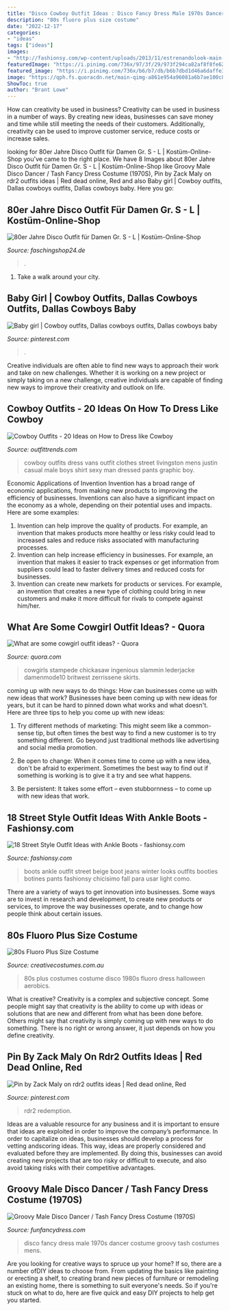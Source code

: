```yaml
---
title: "Disco Cowboy Outfit Ideas : Disco Fancy Dress Male 1970s Dancer Costume Groovy Tash Costumes Mens"
description: "80s fluoro plus size costume"
date: "2022-12-17"
categories:
- "ideas"
tags: ["ideas"]
images:
- "http://fashionsy.com/wp-content/uploads/2013/11/estrenandolook-main-single-630x924.jpg"
featuredImage: "https://i.pinimg.com/736x/97/3f/29/973f294ca82af8f8fe623731c368b14d.jpg"
featured_image: "https://i.pinimg.com/736x/b6/b7/db/b6b7dbd1d46a6daffe325426383ecbe9.jpg"
image: "https://qph.fs.quoracdn.net/main-qimg-a861e954a96081a6b7ae100c837d1a3a"
ShowToc: true
author: "Brant Lowe"
---
```



How can creativity be used in business?
Creativity can be used in business in a number of ways. By creating new ideas, businesses can save money and time while still meeting the needs of their customers. Additionally, creativity can be used to improve customer service, reduce costs or increase sales.

	

		
looking for 80er Jahre Disco Outfit für Damen Gr. S - L | Kostüm-Online-Shop you've came to the right place. We have 8 Images about 80er Jahre Disco Outfit für Damen Gr. S - L | Kostüm-Online-Shop like Groovy Male Disco Dancer / Tash Fancy Dress Costume (1970S), Pin by Zack Maly on rdr2 outfits ideas | Red dead online, Red and also Baby girl | Cowboy outfits, Dallas cowboys outfits, Dallas cowboys baby. Here you go:
		
    
## 80er Jahre Disco Outfit Für Damen Gr. S - L | Kostüm-Online-Shop

<img loading=lazy src="https://cdn02.plentymarkets.com/vd5crsriwb97/item/images/8909452/full/80er-Jahre-Disco-Outfit-fuer-Damen-Gr--S-L-G0212-8909452.jpg" onerror="this.onerror=null;this.src='https://tse1.mm.bing.net/th?id=OIP.BWS_G-YMiQrTG_ceXBW1gQHaNk&amp;pid=15.1';" alt="80er Jahre Disco Outfit für Damen Gr. S - L | Kostüm-Online-Shop">

_Source: faschingshop24.de_

>. 

	

1) Take a walk around your city.

    
## Baby Girl | Cowboy Outfits, Dallas Cowboys Outfits, Dallas Cowboys Baby

<img loading=lazy src="https://i.pinimg.com/736x/b6/b7/db/b6b7dbd1d46a6daffe325426383ecbe9.jpg" onerror="this.onerror=null;this.src='https://tse2.mm.bing.net/th?id=OIP.2wL1SUhX33hcHG0UGxd4xwHaMe&amp;pid=15.1';" alt="Baby girl | Cowboy outfits, Dallas cowboys outfits, Dallas cowboys baby">

_Source: pinterest.com_

>. 

	

Creative individuals are often able to find new ways to approach their work and take on new challenges. Whether it is working on a new project or simply taking on a new challenge, creative individuals are capable of finding new ways to improve their creativity and outlook on life.

    
## Cowboy Outfits - 20 Ideas On How To Dress Like Cowboy

<img loading=lazy src="http://www.outfittrends.com/wp-content/uploads/2015/10/1fa254bd8d5789cc9085318c0321c8b8.jpg" onerror="this.onerror=null;this.src='https://tse3.mm.bing.net/th?id=OIP.kdfGuPYgFU_dzqy9kvFiFgHaLH&amp;pid=15.1';" alt="Cowboy Outfits - 20 Ideas on How to Dress like Cowboy">

_Source: outfittrends.com_

>cowboy outfits dress vans outfit clothes street livingston mens justin casual male boys shirt sexy man dressed pants graphic boy. 

	

Economic Applications of Invention
Invention has a broad range of economic applications, from making new products to improving the efficiency of businesses. Inventions can also have a significant impact on the economy as a whole, depending on their potential uses and impacts. Here are some examples: 
1. Invention can help improve the quality of products. For example, an invention that makes products more healthy or less risky could lead to increased sales and reduce risks associated with manufacturing processes. 
2. Invention can help increase efficiency in businesses. For example, an invention that makes it easier to track expenses or get information from suppliers could lead to faster delivery times and reduced costs for businesses. 
3. Invention can create new markets for products or services. For example, an invention that creates a new type of clothing could bring in new customers and make it more difficult for rivals to compete against him/her.

    
## What Are Some Cowgirl Outfit Ideas? - Quora

<img loading=lazy src="https://qph.fs.quoracdn.net/main-qimg-a861e954a96081a6b7ae100c837d1a3a" onerror="this.onerror=null;this.src='https://tse4.mm.bing.net/th?id=OIP.NbpFwjA6xHAgshFL848NjwHaJ4&amp;pid=15.1';" alt="What are some cowgirl outfit ideas? - Quora">

_Source: quora.com_

>cowgirls stampede chickasaw ingenious slammin lederjacke damenmode10 britwest zerrissene skirts. 

	

coming up with new ways to do things: How can businesses come up with new ideas that work?
Businesses have been coming up with new ideas for years, but it can be hard to pinned down what works and what doesn't. Here are three tips to help you come up with new ideas: 
1. Try different methods of marketing: This might seem like a common-sense tip, but often times the best way to find a new customer is to try something different. Go beyond just traditional methods like advertising and social media promotion. 

2. Be open to change: When it comes time to come up with a new idea, don't be afraid to experiment. Sometimes the best way to find out if something is working is to give it a try and see what happens. 

3. Be persistent: It takes some effort – even stubbornness – to come up with new ideas that work.

    
## 18 Street Style Outfit Ideas With Ankle Boots - Fashionsy.com

<img loading=lazy src="http://fashionsy.com/wp-content/uploads/2013/11/estrenandolook-main-single-630x924.jpg" onerror="this.onerror=null;this.src='https://tse1.mm.bing.net/th?id=OIP.XuVxx2DixI53lKaB_3-hjAHaK3&amp;pid=15.1';" alt="18 Street Style Outfit Ideas with Ankle Boots - fashionsy.com">

_Source: fashionsy.com_

>boots ankle outfit street beige boot jeans winter looks outfits booties botines pants fashionsy chicisimo fall para usar light como. 

	

There are a variety of ways to get innovation into businesses. Some ways are to invest in research and development, to create new products or services, to improve the way businesses operate, and to change how people think about certain issues. 

    
## 80s Fluoro Plus Size Costume

<img loading=lazy src="https://www.creativecostumes.com.au/wp-content/uploads/2018/07/CC_April_18_039.jpg" onerror="this.onerror=null;this.src='https://tse3.mm.bing.net/th?id=OIP.WbKSKRngXCwrWdDLZ67kfgHaJ4&amp;pid=15.1';" alt="80s Fluoro Plus Size Costume">

_Source: creativecostumes.com.au_

>80s plus costumes costume disco 1980s fluoro dress halloween aerobics. 

	

What is creative?
Creativity is a complex and subjective concept. Some people might say that creativity is the ability to come up with ideas or solutions that are new and different from what has been done before. Others might say that creativity is simply coming up with new ways to do something. There is no right or wrong answer, it just depends on how you define creativity.

    
## Pin By Zack Maly On Rdr2 Outfits Ideas | Red Dead Online, Red

<img loading=lazy src="https://i.pinimg.com/736x/97/3f/29/973f294ca82af8f8fe623731c368b14d.jpg" onerror="this.onerror=null;this.src='https://tse3.mm.bing.net/th?id=OIP.7kaXnFiIrFSNGSTA9nEgaAAAAA&amp;pid=15.1';" alt="Pin by Zack Maly on rdr2 outfits ideas | Red dead online, Red">

_Source: pinterest.com_

>rdr2 redemption. 

	

Ideas are a valuable resource for any business and it is important to ensure that ideas are exploited in order to improve the company’s performance. In order to capitalize on ideas, businesses should develop a process for vetting andscoring ideas. This way, ideas are properly considered and evaluated before they are implemented. By doing this, businesses can avoid creating new projects that are too risky or difficult to execute, and also avoid taking risks with their competitive advantages.

    
## Groovy Male Disco Dancer / Tash Fancy Dress Costume (1970S)

<img loading=lazy src="https://www.funfancydress.com/media/catalog/product/cache/1/image/1200x/040ec09b1e35df139433887a97daa66f/F/U/FUN2673.jpg" onerror="this.onerror=null;this.src='https://tse1.mm.bing.net/th?id=OIP.np3DTcuhZfYDy4_o4P9WBAHaR9&amp;pid=15.1';" alt="Groovy Male Disco Dancer / Tash Fancy Dress Costume (1970S)">

_Source: funfancydress.com_

>disco fancy dress male 1970s dancer costume groovy tash costumes mens. 

	

Are you looking for creative ways to spruce up your home? If so, there are a number ofDIY ideas to choose from. From updating the basics like painting or erecting a shelf, to creating brand new pieces of furniture or remodeling an existing home, there is something to suit everyone's needs. So if you're stuck on what to do, here are five quick and easy DIY projects to help get you started.

